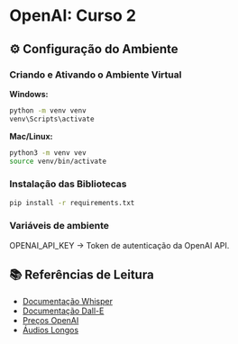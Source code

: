 # OpenAI: Curso 2

## ⚙️ Configuração do Ambiente

### Criando e Ativando o Ambiente Virtual

**Windows:**
```bash
python -m venv venv
venv\Scripts\activate
```

**Mac/Linux:**
```bash
python3 -m venv vev
source venv/bin/activate
```

### Instalação das Bibliotecas

```bash
pip install -r requirements.txt
```

### Variáveis de ambiente
OPENAI_API_KEY -> Token de autenticação da OpenAI API.

## 📚 Referências de Leitura

- [Documentação Whisper](https://openai.com/research/whisper)
- [Documentação Dall-E](https://openai.com/research/dall-e)
- [Preços OpenAI](https://openai.com/pricing)
- [Áudios Longos](https://platform.openai.com/docs/guides/speech-to-text/prompting)
